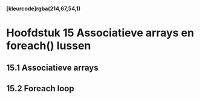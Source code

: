 #### [kleurcode]rgba(214,67,54,1)

#  Hoofdstuk 15 Associatieve arrays en foreach() lussen

## 15.1 Associatieve arrays

## 15.2 Foreach loop

